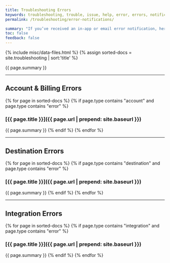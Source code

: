 ```yaml
---
title: Troubleshooting Errors
keywords: troubleshooting, trouble, issue, help, error, errors, notification
permalink: /troubleshooting/error-notifications/

summary: "If you’ve received an in-app or email error notification, here’s where you’ll find the resources you need to get things back on track."
toc: false
feedback: false
---
```

{% include misc/data-files.html %}
{% assign sorted-docs = site.troubleshooting | sort:'title' %}

{{ page.summary }}

---

## Account & Billing Errors

{% for page in sorted-docs %}
{% if page.type contains "account" and page.type contains "error" %}
### [{{ page.title }}]({{ page.url | prepend: site.baseurl }})
{{ page.summary }}
{% endif %}
{% endfor %}

---

## Destination Errors

{% for page in sorted-docs %}
{% if page.type contains "destination" and page.type contains "error" %}
### [{{ page.title }}]({{ page.url | prepend: site.baseurl }})
{{ page.summary }}
{% endif %}
{% endfor %}

---

## Integration Errors

{% for page in sorted-docs %}
{% if page.type contains "integration" and page.type contains "error" %}
### [{{ page.title }}]({{ page.url | prepend: site.baseurl }})
{{ page.summary }}
{% endif %}
{% endfor %}